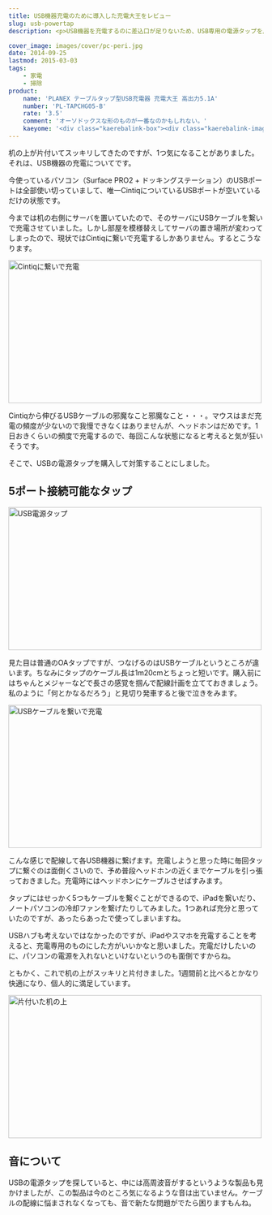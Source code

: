 ```yaml
---
title: USB機器充電のために導入した充電大王をレビュー
slug: usb-powertap
description: <p>USB機器を充電するのに差込口が足りないため、USB専用の電源タップを用意しました。専用のタップを用意するとパソコン周りがケーブルでごちゃごちゃしなくていいです。2.1Aの大容量ポートもあるので、iPadをMacに繋いで充電せずに済みます。</p>

cover_image: images/cover/pc-peri.jpg
date: 2014-09-25
lastmod: 2015-03-03
tags: 
    - 家電
    - 掃除
product:
    name: 'PLANEX テーブルタップ型USB充電器 充電大王 高出力5.1A'
    number: 'PL-TAPCHG05-B'
    rate: '3.5'
    comment: 'オーソドックスな形のものが一番なのかもしれない。'
    kaeyome: '<div class="kaerebalink-box"><div class="kaerebalink-image"><a href="http://www.amazon.co.jp/exec/obidos/ASIN/B00EQ1YRN0/illusionspace-22/ref=nosim/" rel="nofollow" target="_blank"><img src="http://ecx.images-amazon.com/images/I/41GTlfjywsL._SL160_.jpg" style="border: none;" /></a></div><div class="kaerebalink-info"><div class="kaerebalink-name"><a href="http://www.amazon.co.jp/exec/obidos/ASIN/B00EQ1YRN0/illusionspace-22/ref=nosim/" rel="nofollow" target="_blank">PLANEX テーブルタップ型USB充電器 充電大王 高出力5.1A ブラック PL-TAPCHG05-B</a><div class="kaerebalink-powered-date">posted with <a href="http://kaereba.com" rel="nofollow" target="_blank">カエレバ</a></div></div><div class="kaerebalink-detail"> プラネックス 2013-09-05    </div><div class="kaerebalink-link1"><div class="shoplinkamazon"><a href="http://www.amazon.co.jp/gp/search?keywords=PL-TAPCHG05-B&__mk_ja_JP=%83J%83%5E%83J%83i&tag=illusionspace-22" rel="nofollow" target="_blank" title="アマゾン" >Amazon</a></div><div class="shoplinkrakuten"><a href="http://hb.afl.rakuten.co.jp/hgc/0e95387f.f2aef20d.0e953880.25e412bd/?pc=http%3A%2F%2Fsearch.rakuten.co.jp%2Fsearch%2Fmall%2FPL-TAPCHG05-B%2F-%2Ff.1-p.1-s.1-sf.0-st.A-v.2%3Fx%3D0%26scid%3Daf_ich_link_urltxt%26m%3Dhttp%3A%2F%2Fm.rakuten.co.jp%2F" rel="nofollow" target="_blank" title="楽天市場" >楽天市場</a></div></div></div><div class="booklink-footer" style="clear: left"></div></div>'
---
```


<p>机の上が片付いてスッキリしてきたのですが、1つ気になることがありました。それは、USB機器の充電についてです。</p>
<p>今使っているパソコン（Surface PRO2 + ドッキングステーション）のUSBポートは全部使い切っていまして、唯一CintiqについているUSBポートが空いているだけの状態です。</p>
<p>今までは机の右側にサーバを置いていたので、そのサーバにUSBケーブルを繋いで充電させていました。しかし部屋を模様替えしてサーバの置き場所が変わってしまったので、現状ではCintiqに繋いで充電するしかありません。するとこうなります。</p>
<p><img src="https://wantit.gcreate.jp/wp-content/uploads/2014/09/507cb0a4594382781f301d87d507ff84.jpg" alt="Cintiqに繋いで充電" title="Cintiqに繋いで充電.jpg" width="500" height="282" /></p>
<p>Cintiqから伸びるUSBケーブルの邪魔なこと邪魔なこと・・・。マウスはまだ充電の頻度が少ないので我慢できなくはありませんが、ヘッドホンはだめです。1日おきくらいの頻度で充電するので、毎回こんな状態になると考えると気が狂いそうです。</p>
<p>そこで、USBの電源タップを購入して対策することにしました。</p>
<h2>5ポート接続可能なタップ</h2>
<p><img src="https://wantit.gcreate.jp/wp-content/uploads/2014/09/378fe2dd7dc27a65e13bab895ac697dc.jpg" alt="USB電源タップ" title="USB電源タップ.jpg" width="500" height="282" /></p>
<p>見た目は普通のOAタップですが、つなげるのはUSBケーブルというところが違います。ちなみにタップのケーブル長は1m20cmとちょっと短いです。購入前にはちゃんとメジャーなどで長さの感覚を掴んで配線計画を立てておきましょう。私のように「何とかなるだろう」と見切り発車すると後で泣きをみます。</p>
<p><img src="https://wantit.gcreate.jp/wp-content/uploads/2014/09/049e2a18697b2a8c24e0e286596ea7e0.jpg" alt="USBケーブルを繋いで充電" title="USBケーブルを繋いで充電.jpg" width="500" height="282" /></p>
<p>こんな感じで配線して各USB機器に繋げます。充電しようと思った時に毎回タップに繋ぐのは面倒くさいので、予め普段ヘッドホンの近くまでケーブルを引っ張っておきました。充電時にはヘッドホンにケーブルさせばすみます。</p>
<p>タップにはせっかく5つもケーブルを繋ぐことができるので、iPadを繋いだり、ノートパソコンの冷却ファンを繋げたりしてみました。1つあれば充分と思っていたのですが、あったらあったで使ってしまいますね。</p>
<p>USBハブも考えないではなかったのですが、iPadやスマホを充電することを考えると、充電専用のものにした方がいいかなと思いました。充電だけしたいのに、パソコンの電源を入れないといけないというのも面倒ですからね。</p>
<p>ともかく、これで机の上がスッキリと片付きました。1週間前と比べるとかなり快適になり、個人的に満足しています。</p>
<p><img src="https://wantit.gcreate.jp/wp-content/uploads/2014/09/86eec60e5e5c6a29a4e88544741e9d73.jpg" alt="片付いた机の上" title="片付いた机の上.jpg" width="500" height="282" /></p>
<h2>音について</h2>
<p>USBの電源タップを探していると、中には高周波音がするというような製品も見かけましたが、この製品は今のところ気になるような音は出ていません。ケーブルの配線に悩まされなくなっても、音で新たな問題がでたら困りますもんね。</p>

  